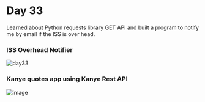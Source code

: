 # Day 33
Learned about Python requests library GET API and built a program to notify me by email if the ISS is over head. 
### ISS Overhead Notifier
![day33](https://github.com/diorithaliti/100-Days-of-Code-The-Complete-Python-Pro-Bootcamp/assets/74361197/15cf8a55-e15e-4204-a7d4-bed244829d51)
### Kanye quotes app using Kanye Rest API
![image](https://github.com/diorithaliti/100-Days-of-Code-The-Complete-Python-Pro-Bootcamp/assets/74361197/ae94699e-058a-4292-95fb-399ebce089ca)

